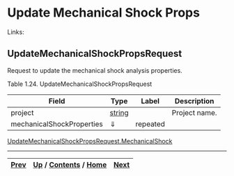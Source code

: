 # Update Mechanical Shock Props

Links:

## UpdateMechanicalShockPropsRequest

Request to update the mechanical shock analysis properties.

Table 1.24. UpdateMechanicalShockPropsRequest

Field| Type| Label| Description  
---|---|---|---  
project| [string](ch01s11.md "gRPC Scalar Value Types")|  | Project name.   
mechanicalShockProperties| ⇓| repeated|  
[UpdateMechanicalShockPropsRequest.MechanicalShock](ch01s03s12s02.md
"UpdateMechanicalShockPropsRequest.MechanicalShock")  
  
  

* * *

[Prev](ch01s03s11s03.md) | [Up](ch01s03.md) / [Contents](index.md) / [Home](../../index.htm)|  [Next](ch01s03s12s02.md)  
---|---|---


